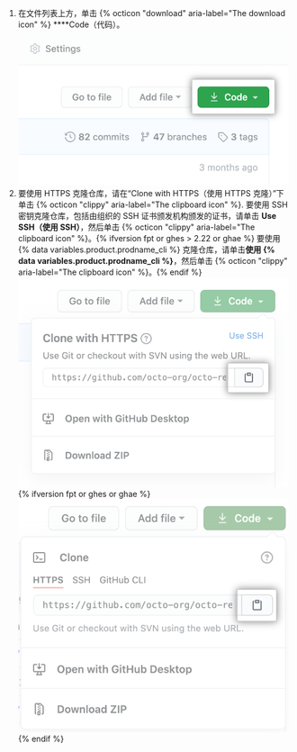 1. 在文件列表上方，单击 {% octicon "download" aria-label="The download icon" %} ****Code（代码）。 !["代码"按钮](/assets/images/help/repository/code-button.png)
1. 要使用 HTTPS 克隆仓库，请在“Clone with HTTPS（使用 HTTPS 克隆）”下单击
{% octicon "clippy" aria-label="The clipboard icon" %}. 要使用 SSH 密钥克隆仓库，包括由组织的 SSH 证书颁发机构颁发的证书，请单击 **Use SSH（使用 SSH）**，然后单击 {% octicon "clippy" aria-label="The clipboard icon" %}。{% ifversion fpt or ghes > 2.22 or ghae %} 要使用 {% data variables.product.prodname_cli %} 克隆仓库，请单击**使用 {% data variables.product.prodname_cli %}**，然后单击 {% octicon "clippy" aria-label="The clipboard icon" %}。{% endif %}
  ![用于复制 URL 以克隆仓库的剪贴板图标](/assets/images/help/repository/https-url-clone.png)
  {% ifversion fpt or ghes or ghae %}
  ![用于复制 URL 以使用 GitHub CLI 克隆仓库的剪贴板图标](/assets/images/help/repository/https-url-clone-cli.png){% endif %}
